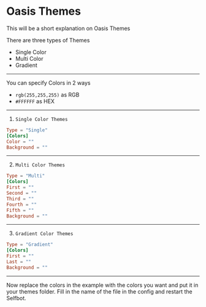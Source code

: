 # Oasis Themes

This will be a short explanation on Oasis Themes

There are three types of Themes

- Single Color
- Multi Color
- Gradient

---

You can specify Colors in 2 ways

- `rgb(255,255,255)` as RGB
- `#FFFFFF` as HEX

---

1. `Single Color Themes`

```toml
Type = "Single"
[Colors]
Color = ""
Background = ""
```

---

2. `Multi Color Themes`

```toml
Type = "Multi"
[Colors]
First = ""
Second = ""
Third = ""
Fourth = ""
Fifth = ""
Background = ""
```

---

3. `Gradient Color Themes`

```toml
Type = "Gradient"
[Colors]
First = ""
Last = ""
Background = ""
```

---

Now replace the colors in the example with the colors you want and put it in your themes folder.
Fill in the name of the file in the config and restart the Selfbot.

